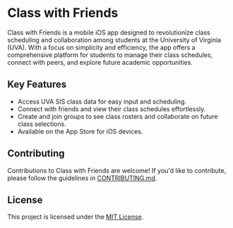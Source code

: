 # Class with Friends

Class with Friends is a mobile iOS app designed to revolutionize class scheduling and collaboration among students at the University of Virginia (UVA). With a focus on simplicity and efficiency, the app offers a comprehensive platform for students to manage their class schedules, connect with peers, and explore future academic opportunities.

## Key Features

- Access UVA SIS class data for easy input and scheduling.
- Connect with friends and view their class schedules effortlessly.
- Create and join groups to see class rosters and collaborate on future class selections.
- Available on the App Store for iOS devices.

## Contributing

Contributions to Class with Friends are welcome! If you'd like to contribute, please follow the guidelines in [CONTRIBUTING.md](CONTRIBUTING.md).

## License

This project is licensed under the [MIT License](LICENSE).

